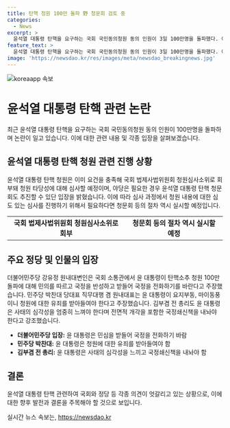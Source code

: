 ```yaml
---
title: 탄핵 청원 100만 돌파 野 청문회 검토 중
categories:
  - News
excerpt: >
  윤석열 대통령 탄핵을 요구하는 국회 국민동의청원 동의 인원이 3일 100만명을 돌파했다. 야당은 필요하다면 탄핵 청문회도 추진할 의향을 밝히며, 민주당은 윤 대통령이 국민의 민원을 진지하게 받아들여 국정에 반성하고 민심을 받들어야 한다고 주장했다. 윤 대통령 탄핵 청원은 법제사법위원회 청원심사소위로 회부돼 청원 타당성에 대해 심사할 예정이며, 청문회 등의 절차도 실시할 의향이다.민주당 최고위원들과 전 총리도 윤 대통령에게 국정쇄신을 촉구하고 있다.
feature_text: >
  윤석열 대통령 탄핵을 요구하는 국회 국민동의청원 동의 인원이 3일 100만명을 돌파했다. 야당은 필요하다면 탄핵 청문회도 추진할 의향을 밝히며, 민주당은 윤 대통령이 국민의 민원을 진지하게 받아들여 국정에 반성하고 민심을 받들어야 한다고 주장했다. 윤 대통령 탄핵 청원은 법제사법위원회 청원심사소위로 회부돼 청원 타당성에 대해 심사할 예정이며, 청문회 등의 절차도 실시할 의향이다.민주당 최고위원들과 전 총리도 윤 대통령에게 국정쇄신을 촉구하고 있다.
image: 'https://newsdao.kr/res/images/meta/newsdao_breakingnews.jpg'
---
```


<p><img src="https://newsdao.kr/res/images/meta/newsdao_breakingnews.jpg" alt="koreaapp 속보" /></p>

<h1 data-ke-size="size24">윤석열 대통령 탄핵 관련 논란</h1>

<p data-ke-size="size16">최근 윤석열 대통령 탄핵을 요구하는 국회 국민동의청원 동의 인원이 100만명을 돌파하며 논란이 일고 있습니다. 이에 대한 관련 내용 및 각종 입장을 살펴보겠습니다.</p>

<h2 data-ke-size="size26">윤석열 대통령 탄핵 청원 관련 진행 상황</h2>

<p data-ke-size="size16">윤석열 대통령 탄핵 청원은 이미 요건을 충족해 국회 법제사법위원회 청원심사소위로 회부돼 청원 타당성에 대해 심사할 예정이며, 야당은 필요한 경우 윤석열 대통령 탄핵 청문회도 추진할 수 있단 입장을 밝혔습니다. 이에 따라 심사 과정에서 청원 내용에 대한 심도 있는 심사를 진행하기 위해서 필요하다면 청문회 등의 절차 역시 실시할 예정입니다.</p>

<table>
    <tr>
        <td style="text-align: center; height: 17px;"><b>국회 법제사법위원회 청원심사소위로 회부</b></td>
        <td style="text-align: center; height: 17px;"><b>청문회 등의 절차 역시 실시할 예정</b></td>
    </tr>
</table>

<h2 data-ke-size="size26">주요 정당 및 인물의 입장</h2>

<p data-ke-size="size16">더불어민주당 강유정 원내대변인은 국회 소통관에서 윤 대통령이 탄핵소추 청원 100만 돌파에 대해 민의를 따르고 국정을 반성하고 받들어 국정을 전화하기를 바란다고 주장했습니다. 민주당 박찬대 당대표 직무대행 겸 원내대표는 윤 대통령이 요지부동, 마이동풍이니 청원에 대한 유죄를 받아들여야 한다고 주장했습니다. 김부겸 전 총리도 윤 대통령은 사태의 심각성을 엄중히 느껴야 한다며 전면적 개각을 포함한 국정쇄신책을 내놔야 한다고 강조했습니다.</p>

<ul>
    <li><b>더불어민주당 입장:</b> 윤 대통령은 민심을 받들어 국정을 전화하기 바람</li>
    <li><b>민주당 박찬대:</b> 윤 대통령은 청원에 대한 유죄를 받아들여야 함</li>
    <li><b>김부겸 전 총리:</b> 윤 대통령은 사태의 심각성을 느끼고 국정쇄신책을 내놔야 함</li>
</ul>

<h2 data-ke-size="size26">결론</h2>

<p data-ke-size="size16">윤석열 대통령 탄핵 관련하여 국회와 정당 등 각종 의견이 엇갈리고 있는 상황으로, 이에 대한 향후 발전과 결론을 주목해야 할 것으로 보입니다.</p>
실시간 뉴스 속보는, <a href="https://newsdao.kr" rel="dofollow">https://newsdao.kr</a>


